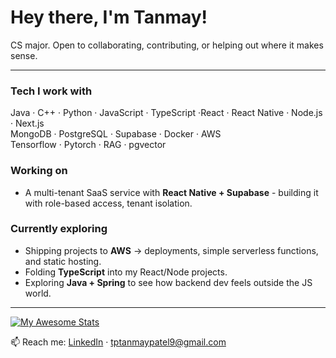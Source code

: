 # Hey there, I'm Tanmay!  

CS major. Open to collaborating, contributing, or helping out where it makes sense.  

---

### Tech I work with  
Java · C++ · Python · JavaScript · TypeScript ·React · React Native · Node.js · Next.js<br>
MongoDB · PostgreSQL · Supabase · Docker · AWS <br>
Tensorflow · Pytorch · RAG · pgvector

### Working on  
- A multi-tenant SaaS service with **React Native + Supabase** - building it with role-based access, tenant isolation.  

### Currently exploring
- Shipping projects to **AWS** -> deployments, simple serverless functions, and static hosting.  
- Folding **TypeScript** into my React/Node projects.  
- Exploring **Java + Spring** to see how backend dev feels outside the JS world.
---

[![My Awesome Stats](https://awesome-github-stats.azurewebsites.net/user-stats/Nimboo3?cardType=level&theme=tokyonight&preferLogin=false)](https://git.io/awesome-stats-card)

📫 Reach me: [LinkedIn](https://www.linkedin.com/in/tanmay-patel-bb1523100/) · tptanmaypatel9@gmail.com  
